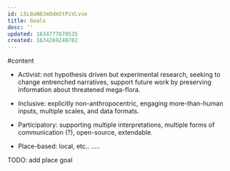 ```yaml
---
id: L5L0aN0JmOdmStPiVLvse
title: Goals
desc: ''
updated: 1634777878535
created: 1634269248702
---
```


#content

- Activist: not hypothesis driven but experimental research, seeking to change entrenched narratives, support future work by preserving information about threatened mega-flora.

- Inclusive: explicitly non-anthropocentric, engaging more-than-human inputs, multiple scales, and data formats.

- Participatory: supporting multiple interpretations, multiple forms of communication (?), open-source, extendable. 

- Place-based: local, etc.. .....

TODO: add place goal

